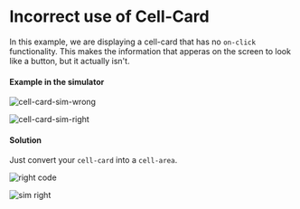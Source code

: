 # Incorrect use of Cell-Card

In this example, we are displaying a cell-card that has no `on-click` functionality. This makes the information that apperas on the screen to look like a button, but it actually isn't. 


#### Example in the simulator
![cell-card-sim-wrong](https://user-images.githubusercontent.com/16840579/70951456-4c527e00-2018-11ea-83f6-3c7afdd774d2.png)

![cell-card-sim-right](https://user-images.githubusercontent.com/16840579/70951455-4c527e00-2018-11ea-9a22-03e9fc9faa44.png)


#### Solution
Just convert your `cell-card` into a `cell-area`. 

![right code](https://user-images.githubusercontent.com/16840579/70951457-4c527e00-2018-11ea-9969-cc0564a14762.png)

![sim right](https://user-images.githubusercontent.com/16840579/70951458-4c527e00-2018-11ea-91a9-474d14814ad8.png)
